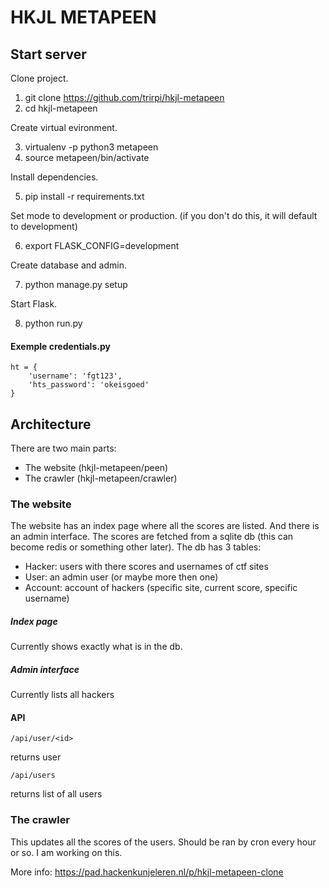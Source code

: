 # HKJL METAPEEN

## Start server

Clone project.

1. git clone https://github.com/trirpi/hkjl-metapeen
2. cd hkjl-metapeen

Create virtual evironment.

3. virtualenv -p python3 metapeen
4. source metapeen/bin/activate

Install dependencies.

5. pip install -r requirements.txt

Set mode to development or production. (if you don't do this, it will default to development)

6. export FLASK_CONFIG=development

Create database and admin.

7. python manage.py setup

Start Flask.

8. python run.py


#### Exemple credentials.py

    ht = { 
        'username': 'fgt123',
        'hts_password': 'okeisgoed'
    }


## Architecture

There are two main parts:

- The website (hkjl-metapeen/peen)
- The crawler (hkjl-metapeen/crawler)

### The website
The website has an index page where all the scores are listed. And there is an admin interface.
The scores are fetched from a sqlite db (this can become redis or something other later).
The db has 3 tables:

- Hacker: users with there scores and usernames of ctf sites
- User: an admin user (or maybe more then one)
- Account: account of hackers (specific site, current score, specific username)
##### Index page
Currently shows exactly what is in the db.

##### Admin interface
Currently lists all hackers

#### API
    /api/user/<id>
returns user

    /api/users
returns list of all users

### The crawler
This updates all the scores of the users. Should be ran by cron every hour or so.
I am working on this.


More info: https://pad.hackenkunjeleren.nl/p/hkjl-metapeen-clone
